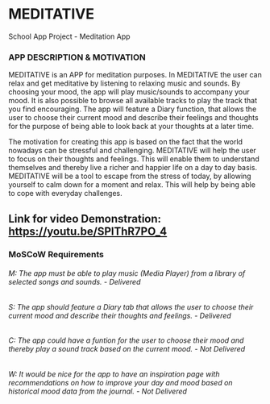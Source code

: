 # MEDITATIVE
School App Project - Meditation App

### APP DESCRIPTION & MOTIVATION ###
MEDITATIVE is an APP for meditation purposes. In MEDITATIVE the user can relax and get meditative by listening to relaxing music and sounds.
By choosing your mood, the app will play music/sounds to accompany your mood. It is also possible to browse all available tracks to play the track that you find encouraging.
The app will feature a Diary function, that allows the user to choose their current mood and describe their feelings and thoughts for the purpose of being able to look back at your thoughts at a later time.

The motivation for creating this app is based on the fact that the world nowadays can be stressful and challenging. MEDITATIVE will help the user to focus on their thoughts and feelings.
This will enable them to understand themselves and thereby live a richer and happier life on a day to day basis. 
MEDITATIVE will be a tool to escape from the stress of today, by allowing yourself to calm down for a moment and relax. This will help by being able to cope with everyday challenges.

## Link for video Demonstration: https://youtu.be/SPlThR7PO_4

### MoSCoW Requirements ###
###### M: The app must be able to play music (Media Player) from a library of selected songs and sounds. - Delivered ######
###### S: The app should feature a Diary tab that allows the user to choose their current mood and describe their thoughts and feelings. - Delivered  ######
###### C: The app could have a funtion for the user to choose their mood and thereby play a sound track based on the current mood. - Not Delivered ######
###### W: It would be nice for the app to have an inspiration page with recommendations on how to improve your day and mood based on historical mood data from the journal. - Not Delivered  ######

